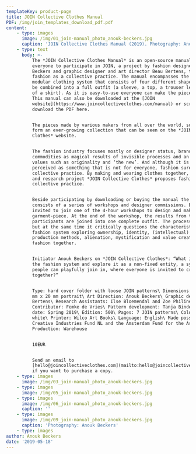 ```yaml
---
templateKey: product-page
title: JOIN Collective Clothes Manual
PDF: /img/join_templates_download_pdf.pdf
content:
    - type: images
      image: /img/01_join-manual_photo_anouk-beckers.jpg
      caption: 'JOIN Collective Clothes Manual (2019). Photography: Anouk Beckers'
    - type: text
      body: >-
          The *JOIN Collective Clothes Manual* is an open-source manual that invites
          everyone to participate in JOIN, a project by fashion designer Anouk
          Beckers and graphic designer and art director Beau Bertens, that proposes
          fashion as a collective practice. The manual encompasses the patterns of a
          modular clothing system that consists of four different shapes which can
          be combined into a full outfit (a sleeve, a top, a trouser leg and a part
          of a skirt). As it is easy-to-use everyone can make the pieces themselves.
          This manual can also be downloaded at the [JOIN
          website](https://www.joincollectiveclothes.com/manual) or scroll down to
          download the PDF here. 


          The pieces made by various makers from all over the world, subsequently
          form an ever-growing collection that can be seen on the *JOIN Collective
          Clothes* website. 


          The fashion industry focuses mostly on designer status, brand identity,
          commodities as magical results of invisible processes and an adoration of
          values such as originality and ‘the new’. And although it is often
          perceived as something that is not for everyone, fashion surely is a
          collective practice. By making and wearing clothes together, the design
          and research project *JOIN Collective Clothes* proposes fashion as a
          collective practice.


          Beside participating by downloading or buying the manual the project
          consists of a series of workshops and designer commissions. Everyone is
          invited to join one of the 4-hour workshops to design and make a
          garment-piece. At the end of the workshop, the results from the
          participants are joined into one complete outfit. The process is playful,
          but at the same time it critically questions the characteristics of the
          fashion system exploring ownership, identity, (intellectual) property,
          production methods, alienation, mystification and value creation in
          fashion together.


          Initiator Anouk Beckers on *JOIN Collective Clothes*: “What if we open up
          the fashion system and explore it as a non-fixed entity, a system where
          people can playfully join in, where everyone is invited to create fashion
          together?”


          Type: hard cover folder with loose JOIN patterns\ Dimensions: 225 mm x 178
          mm x 20 mm portrait\ Art Direction: Anouk Beckers\ Graphic design: Beau
          Bertens\ Research Assistants: Ilse Bloemendal and Zoe Philine Pingel\
          Contributor: Femke de Vries\ Pattern development: Tanja Bindels\ Release
          date: Spring 2019\ Edition: 500\ Pages: 7 JOIN patterns\ Color: black &
          white\ Printer: Wilco Art Books\ Language: English\ Made possible by:
          Creative Industries Fund NL and the Amsterdam Fund for the Arts\
          Production: Warehouse


          10EUR


          Send an email to
          [hello@joincollectiveclothes.com](mailto:hello@joincollectiveclothes.com)
          if you want to purchase a copy.
    - type: images
      image: /img/03_join-manual_photo_anouk-beckers.jpg
    - type: images
      image: /img/05_join-manual_photo_anouk-beckers.jpg
    - type: images
      image: /img/06_join-manual_photo_anouk-beckers.jpg
      caption: ''
    - type: images
      image: /img/09_join-manual_photo_anouk-beckers.jpg
      caption: 'Photography: Anouk Beckers'
    - type: images
author: Anouk Beckers
date: '2019-05-18'
---
```

